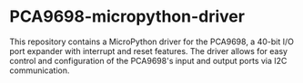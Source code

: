# PCA9698-micropython-driver
This repository contains a MicroPython driver for the PCA9698, a 40-bit I/O port expander with interrupt and reset features. The driver allows for easy control and configuration of the PCA9698's input and output ports via I2C communication.
